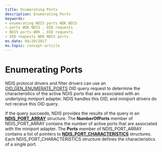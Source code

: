 ```yaml
---
title: Enumerating Ports
description: Enumerating Ports
keywords:
- enumerating NDIS ports WDK NDIS
- ports WDK NDIS , OID requests
- NDIS ports WDK , OID requests
- OID requests WDK NDIS ports
ms.date: 04/20/2017
ms.topic: concept-article
---
```


# Enumerating Ports





NDIS protocol drivers and filter drivers can use an [OID\_GEN\_ENUMERATE\_PORTS](./oid-gen-enumerate-ports.md) OID query request to determine the characteristics of the active NDIS ports that are associated with an underlying miniport adapter. NDIS handles this OID, and miniport drivers do not receive this OID query.

If the query succeeds, NDIS provides the results of the query in an [**NDIS\_PORT\_ARRAY**](/windows-hardware/drivers/ddi/ntddndis/ns-ntddndis-_ndis_port_array) structure. The **NumberOfPorts** member of NDIS\_PORT\_ARRAY contains the number of active ports that are associated with the miniport adapter. The **Ports** member of NDIS\_PORT\_ARRAY contains a list of pointers to [**NDIS\_PORT\_CHARACTERISTICS**](/windows-hardware/drivers/ddi/ntddndis/ns-ntddndis-_ndis_port_characteristics) structures. Each NDIS\_PORT\_CHARACTERISTICS structure defines the characteristics of a single port.

 

